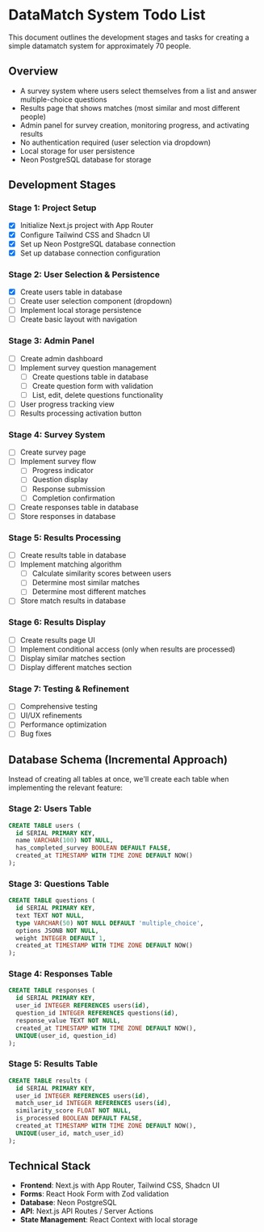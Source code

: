 # DataMatch System Todo List

This document outlines the development stages and tasks for creating a simple datamatch system for approximately 70 people.

## Overview
- A survey system where users select themselves from a list and answer multiple-choice questions
- Results page that shows matches (most similar and most different people)
- Admin panel for survey creation, monitoring progress, and activating results
- No authentication required (user selection via dropdown)
- Local storage for user persistence
- Neon PostgreSQL database for storage

## Development Stages

### Stage 1: Project Setup

- [x] Initialize Next.js project with App Router
- [x] Configure Tailwind CSS and Shadcn UI
- [x] Set up Neon PostgreSQL database connection
- [x] Set up database connection configuration

### Stage 2: User Selection & Persistence

- [x] Create users table in database
- [ ] Create user selection component (dropdown)
- [ ] Implement local storage persistence
- [ ] Create basic layout with navigation

### Stage 3: Admin Panel

- [ ] Create admin dashboard
- [ ] Implement survey question management
  - [ ] Create questions table in database
  - [ ] Create question form with validation
  - [ ] List, edit, delete questions functionality
- [ ] User progress tracking view
- [ ] Results processing activation button

### Stage 4: Survey System

- [ ] Create survey page
- [ ] Implement survey flow
  - [ ] Progress indicator
  - [ ] Question display
  - [ ] Response submission
  - [ ] Completion confirmation
- [ ] Create responses table in database
- [ ] Store responses in database

### Stage 5: Results Processing

- [ ] Create results table in database
- [ ] Implement matching algorithm
  - [ ] Calculate similarity scores between users
  - [ ] Determine most similar matches
  - [ ] Determine most different matches
- [ ] Store match results in database

### Stage 6: Results Display

- [ ] Create results page UI
- [ ] Implement conditional access (only when results are processed)
- [ ] Display similar matches section
- [ ] Display different matches section

### Stage 7: Testing & Refinement

- [ ] Comprehensive testing
- [ ] UI/UX refinements
- [ ] Performance optimization
- [ ] Bug fixes

## Database Schema (Incremental Approach)

Instead of creating all tables at once, we'll create each table when implementing the relevant feature:

### Stage 2: Users Table
```sql
CREATE TABLE users (
  id SERIAL PRIMARY KEY,
  name VARCHAR(100) NOT NULL,
  has_completed_survey BOOLEAN DEFAULT FALSE,
  created_at TIMESTAMP WITH TIME ZONE DEFAULT NOW()
);
```

### Stage 3: Questions Table
```sql
CREATE TABLE questions (
  id SERIAL PRIMARY KEY,
  text TEXT NOT NULL,
  type VARCHAR(50) NOT NULL DEFAULT 'multiple_choice',
  options JSONB NOT NULL,
  weight INTEGER DEFAULT 1,
  created_at TIMESTAMP WITH TIME ZONE DEFAULT NOW()
);
```

### Stage 4: Responses Table
```sql
CREATE TABLE responses (
  id SERIAL PRIMARY KEY,
  user_id INTEGER REFERENCES users(id),
  question_id INTEGER REFERENCES questions(id),
  response_value TEXT NOT NULL,
  created_at TIMESTAMP WITH TIME ZONE DEFAULT NOW(),
  UNIQUE(user_id, question_id)
);
```

### Stage 5: Results Table
```sql
CREATE TABLE results (
  id SERIAL PRIMARY KEY,
  user_id INTEGER REFERENCES users(id),
  match_user_id INTEGER REFERENCES users(id),
  similarity_score FLOAT NOT NULL,
  is_processed BOOLEAN DEFAULT FALSE,
  created_at TIMESTAMP WITH TIME ZONE DEFAULT NOW(),
  UNIQUE(user_id, match_user_id)
);
```

## Technical Stack

- **Frontend**: Next.js with App Router, Tailwind CSS, Shadcn UI
- **Forms**: React Hook Form with Zod validation
- **Database**: Neon PostgreSQL
- **API**: Next.js API Routes / Server Actions
- **State Management**: React Context with local storage
